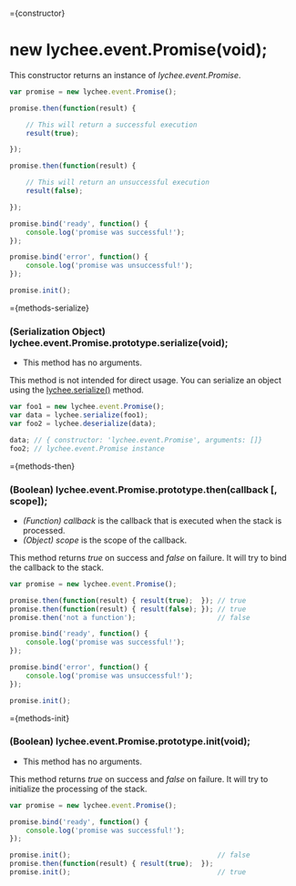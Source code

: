 
={constructor}

# new lychee.event.Promise(void);

This constructor returns an instance of *lychee.event.Promise*.

```javascript
var promise = new lychee.event.Promise();

promise.then(function(result) {

	// This will return a successful execution
	result(true);

});

promise.then(function(result) {

	// This will return an unsuccessful execution
	result(false);

});

promise.bind('ready', function() {
	console.log('promise was successful!');
});

promise.bind('error', function() {
	console.log('promise was unsuccessful!');
});

promise.init();
```



={methods-serialize}

### (Serialization Object) lychee.event.Promise.prototype.serialize(void);

- This method has no arguments.

This method is not intended for direct usage. You can serialize an
object using the [lychee.serialize()](lychee#methods-serialize) method.

```javascript
var foo1 = new lychee.event.Promise();
var data = lychee.serialize(foo1);
var foo2 = lychee.deserialize(data);

data; // { constructor: 'lychee.event.Promise', arguments: []}
foo2; // lychee.event.Promise instance
```



={methods-then}

### (Boolean) lychee.event.Promise.prototype.then(callback [, scope]);

- *(Function) callback* is the callback that is executed when the stack is processed.
- *(Object) scope* is the scope of the callback.

This method returns *true* on success and *false* on failure.
It will try to bind the callback to the stack.

```javascript
var promise = new lychee.event.Promise();

promise.then(function(result) { result(true);  }); // true
promise.then(function(result) { result(false); }); // true
promise.then('not a function');                    // false

promise.bind('ready', function() {
	console.log('promise was successful!');
});

promise.bind('error', function() {
	console.log('promise was unsuccessful!');
});

promise.init();
```



={methods-init}

### (Boolean) lychee.event.Promise.prototype.init(void);

- This method has no arguments.

This method returns *true* on success and *false* on failure.
It will try to initialize the processing of the stack.

```javascript
var promise = new lychee.event.Promise();

promise.bind('ready', function() {
	console.log('promise was successful!');
});

promise.init();                                    // false
promise.then(function(result) { result(true);  });
promise.init();                                    // true
```


